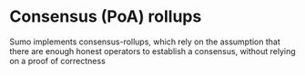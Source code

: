 # Consensus (PoA) rollups

Sumo implements consensus-rollups, which rely on the assumption that there are enough honest
operators to establish a consensus, without relying on a proof of correctness
